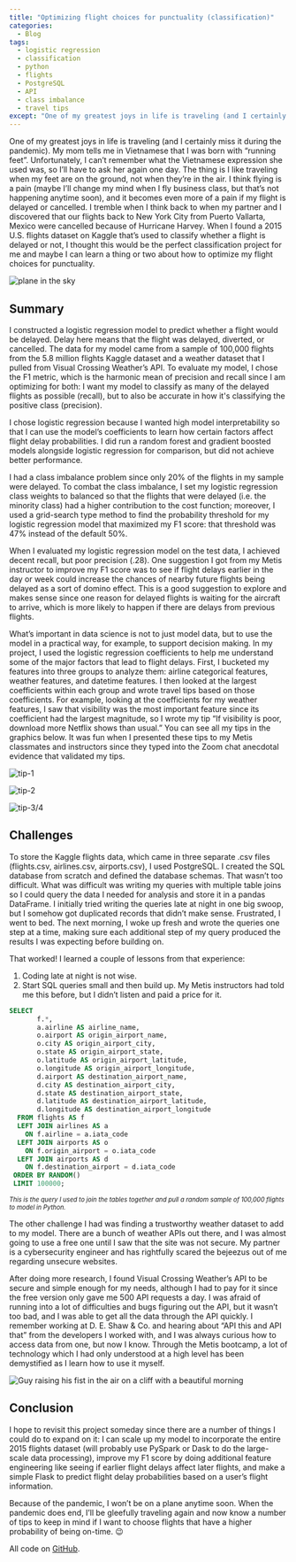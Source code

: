 ```yaml
---
title: "Optimizing flight choices for punctuality (classification)"
categories:
  - Blog
tags:
  - logistic regression
  - classification
  - python
  - flights
  - PostgreSQL
  - API
  - class imbalance
  - travel tips
except: "One of my greatest joys in life is traveling (and I certainly miss it during the pandemic)."
---
```

One of my greatest joys in life is traveling (and I certainly miss it during the pandemic). My mom tells me in Vietnamese that I was born with “running feet”. Unfortunately, I can’t remember what the Vietnamese expression she used was, so I’ll have to ask her again one day. The thing is I like traveling when my feet are on the ground, not when they’re in the air. I think flying is a pain (maybe I’ll change my mind when I fly business class, but that’s not happening anytime soon), and it becomes even more of a pain if my flight is delayed or cancelled. I tremble when I think back to when my partner and I discovered that our flights back to New York City from Puerto Vallarta, Mexico were cancelled because of Hurricane Harvey. When I found a 2015 U.S. flights dataset on Kaggle that’s used to classify whether a flight is delayed or not, I thought this would be the perfect classification project for me and maybe I can learn a thing or two about how to optimize my flight choices for punctuality.

![plane in the sky](https://images.unsplash.com/photo-1547382806-7c4a0346ee4f?ixlib=rb-1.2.1&ixid=eyJhcHBfaWQiOjEyMDd9&auto=format&fit=crop&w=1500&q=80)

## Summary
I constructed a logistic regression model to predict whether a flight would be delayed. Delay here means that the flight was delayed, diverted, or cancelled. The data for my model came from a sample of 100,000 flights from the 5.8 million flights Kaggle dataset and a weather dataset that I pulled from Visual Crossing Weather’s API.  To evaluate my model, I chose the F1 metric, which is the harmonic mean of precision and recall since I am optimizing for both: I want my model to classify as many of the delayed flights as possible (recall), but to also be accurate in how it's classifying the positive class (precision).

I chose logistic regression because I wanted high model interpretability so that I can use the model’s coefficients to learn how certain factors affect flight delay probabilities. I did run a random forest and gradient boosted models alongside logistic regression for comparison, but did not achieve better performance.

I had a class imbalance problem since only 20% of the flights in my sample were delayed. To combat the class imbalance, I set my logistic regression class weights to balanced so that the flights that were delayed (i.e. the minority class) had a higher contribution to the cost function; moreover, I used a grid-search type method to find the probability threshold for my logistic regression model that maximized my F1 score: that threshold was 47% instead of the default 50%.

When I evaluated my logistic regression model on the test data, I achieved decent recall, but poor precision (.28). One suggestion I got from my Metis instructor to improve my F1 score was to see if flight delays earlier in the day or week could increase the chances of nearby future flights being delayed as a sort of domino effect. This is a good suggestion to explore and makes sense since one reason for delayed flights is waiting for the aircraft to arrive, which is more likely to happen if there are delays from previous flights.

What’s important in data science is not to just model data, but to use the model in a practical way, for example, to support decision making. In my project, I used the logistic regression coefficients to help me understand some of the major factors that lead to flight delays. First, I bucketed my features into three groups to analyze them: airline categorical features, weather features, and datetime features. I then looked at the largest coefficients within each group and wrote travel tips based on those coefficients. For example, looking at the coefficients for my weather features, I saw that visibility was the most important feature since its coefficient had the largest magnitude, so I wrote my tip “If visibility is poor, download more Netflix shows than usual.” You can see all my tips in the graphics below. It was fun when I presented these tips to my Metis classmates and instructors since they typed into the Zoom chat anecdotal evidence that validated my tips.

![tip-1](https://user-images.githubusercontent.com/62628676/93727297-90b31180-fb88-11ea-890d-13b7356c9d17.png)

![tip-2](https://user-images.githubusercontent.com/62628676/97218602-46ccd500-179f-11eb-8e5d-6e1b0d766298.png)

![tip-3/4](https://user-images.githubusercontent.com/62628676/97218657-56e4b480-179f-11eb-8c61-24ed09370a91.png)

## Challenges
To store the Kaggle flights data, which came in three separate .csv files (flights.csv, airlines.csv, airports.csv), I used PostgreSQL. I created the SQL database from scratch and defined the database schemas. That wasn’t too difficult. What was difficult was writing my queries with multiple table joins so I could query the data I needed for analysis and store it in a pandas DataFrame. I initially tried writing the queries late at night in one big swoop, but I somehow got duplicated records that didn’t make sense. Frustrated, I went to bed. The next morning, I woke up fresh and wrote the queries one step at a time, making sure each additional step of my query produced the results I was expecting before building on.

That worked! I learned a couple of lessons from that experience:

1. Coding late at night is not wise.
2. Start SQL queries small and then build up. My Metis instructors had told me this before, but I didn’t listen and paid a price for it.

```sql
SELECT
       f.*,
       a.airline AS airline_name,
       o.airport AS origin_airport_name,
       o.city AS origin_airport_city,
       o.state AS origin_airport_state,
       o.latitude AS origin_airport_latitude,
       o.longitude AS origin_airport_longitude,
       d.airport AS destination_airport_name,
       d.city AS destination_airport_city,
       d.state AS destination_airport_state,
       d.latitude AS destination_airport_latitude,
       d.longitude AS destination_airport_longitude
  FROM flights AS f
  LEFT JOIN airlines AS a
    ON f.airline = a.iata_code
  LEFT JOIN airports AS o
    ON f.origin_airport = o.iata_code
  LEFT JOIN airports AS d
    ON f.destination_airport = d.iata_code
 ORDER BY RANDOM()
 LIMIT 100000;
```
<span style="font-size: .8em; font-style: italic;">This is the query I used to join the tables together and pull a random sample of 100,000 flights to model in Python.</span>

The other challenge I had was finding a trustworthy weather dataset to add to my model. There are a bunch of weather APIs out there, and I was almost going to use a free one until I saw that the site was not secure. My partner is a cybersecurity engineer and has rightfully scared the bejeezus out of me regarding unsecure websites.

After doing more research, I found Visual Crossing Weather’s API to be secure and simple enough for my needs, although I had to pay for it since the free version only gave me 500 API requests a day. I was afraid of running into a lot of difficulties and bugs figuring out the API, but it wasn’t too bad, and I was able to get all the data through the API quickly. I remember working at D. E. Shaw & Co. and hearing about “API this and API that” from the developers I worked with, and I was always curious how to access data from one, but now I know. Through the Metis bootcamp, a lot of technology which I had only understood at a high level has been demystified as I learn how to use it myself.

![Guy raising his fist in the air on a cliff with a beautiful morning](https://images.unsplash.com/photo-1519834785169-98be25ec3f84?ixlib=rb-1.2.1&ixid=eyJhcHBfaWQiOjEyMDd9&auto=format&fit=crop&w=800&q=80)

## Conclusion
I hope to revisit this project someday since there are a number of things I could do to expand on it: I can scale up my model to incorporate the entire 2015 flights dataset (will probably use PySpark or Dask to do the large-scale data processing), improve my F1 score by doing additional feature engineering like seeing if earlier flight delays affect later flights, and make a simple Flask to predict flight delay probabilities based on a user’s flight information.

Because of the pandemic, I won’t be on a plane anytime soon. When the pandemic does end, I’ll be gleefully traveling again and now know a number of tips to keep in mind if I want to choose flights that have a higher probability of being on-time. :wink:

All code on [GitHub](https://github.com/binh748/flight-classification).

